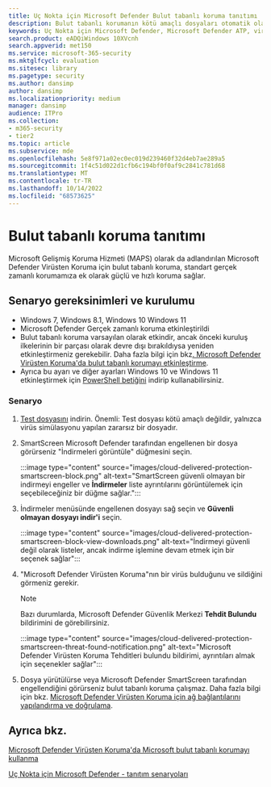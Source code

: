 ```yaml
---
title: Uç Nokta için Microsoft Defender Bulut tabanlı koruma tanıtımı
description: Bulut tabanlı korumanın kötü amaçlı dosyaları otomatik olarak nasıl algılayıp silebileceğini görün.
keywords: Uç Nokta için Microsoft Defender, Microsoft Defender ATP, virüs koruması, virüs algılama, virüs silme,
search.product: eADQiWindows 10XVcnh
search.appverid: met150
ms.service: microsoft-365-security
ms.mktglfcycl: evaluation
ms.sitesec: library
ms.pagetype: security
ms.author: dansimp
author: dansimp
ms.localizationpriority: medium
manager: dansimp
audience: ITPro
ms.collection:
- m365-security
- tier2
ms.topic: article
ms.subservice: mde
ms.openlocfilehash: 5e8f971a02ec0ec019d239460f32d4eb7ae289a5
ms.sourcegitcommit: 1f4c51d022d1cfb6c194bf0f0af9c2841c781d68
ms.translationtype: MT
ms.contentlocale: tr-TR
ms.lasthandoff: 10/14/2022
ms.locfileid: "68573625"
---
```

# <a name="cloud-delivered-protection-demonstration"></a>Bulut tabanlı koruma tanıtımı

Microsoft Gelişmiş Koruma Hizmeti (MAPS) olarak da adlandırılan Microsoft Defender Virüsten Koruma için bulut tabanlı koruma, standart gerçek zamanlı korumamıza ek olarak güçlü ve hızlı koruma sağlar.

## <a name="scenario-requirements-and-setup"></a>Senaryo gereksinimleri ve kurulumu

- Windows 7, Windows 8.1, Windows 10 Windows 11
- Microsoft Defender Gerçek zamanlı koruma etkinleştirildi
- Bulut tabanlı koruma varsayılan olarak etkindir, ancak önceki kuruluş ilkelerinin bir parçası olarak devre dışı bırakıldıysa yeniden etkinleştirmeniz gerekebilir. Daha fazla bilgi için bkz[. Microsoft Defender Virüsten Koruma'da bulut tabanlı korumayı etkinleştirme](/windows/threat-protection/windows-defender-antivirus/enable-cloud-protection-windows-defender-antivirus?ocid=wd-av-demo-cloud-middle).
- Ayrıca bu ayarı ve diğer ayarları Windows 10 ve Windows 11 etkinleştirmek için [PowerShell betiğini](https://www.powershellgallery.com/packages/WindowsDefender_InternalEvaluationSettings/) indirip kullanabilirsiniz.

### <a name="scenario"></a>Senaryo

1. [Test dosyasını](https://aka.ms/ioavtest) indirin. Önemli: Test dosyası kötü amaçlı değildir, yalnızca virüs simülasyonu yapılan zararsız bir dosyadır.

2. SmartScreen Microsoft Defender tarafından engellenen bir dosya görürseniz "İndirmeleri görüntüle" düğmesini seçin.

   :::image type="content" source="images/cloud-delivered-protection-smartscreen-block.png" alt-text="SmartScreen güvenli olmayan bir indirmeyi engeller ve **İndirmeler** liste ayrıntılarını görüntülemek için seçebileceğiniz bir düğme sağlar.":::

3. İndirmeler menüsünde engellenen dosyayı sağ seçin ve **Güvenli olmayan dosyayı indir'i** seçin.

   :::image type="content" source="images/cloud-delivered-protection-smartscreen-block-view-downloads.png" alt-text="İndirmeyi güvenli değil olarak listeler, ancak indirme işlemine devam etmek için bir seçenek sağlar":::

4. "Microsoft Defender Virüsten Koruma"nın bir virüs bulduğunu ve sildiğini görmeniz gerekir.

   > [!NOTE]
   >
   > Bazı durumlarda, Microsoft Defender Güvenlik Merkezi **Tehdit Bulundu** bildirimini de görebilirsiniz.

   :::image type="content" source="images/cloud-delivered-protection-smartscreen-threat-found-notification.png" alt-text="Microsoft Defender Virüsten Koruma Tehditleri bulundu bildirimi, ayrıntıları almak için seçenekler sağlar":::

5. Dosya yürütülürse veya Microsoft Defender SmartScreen tarafından engellendiğini görürseniz bulut tabanlı koruma çalışmaz. Daha fazla bilgi için bkz. [Microsoft Defender Virüsten Koruma için ağ bağlantılarını yapılandırma ve doğrulama](/windows/threat-protection/windows-defender-antivirus/configure-network-connections-windows-defender-antivirus?ocid=wd-av-demo-cloud-middle).

## <a name="see-also"></a>Ayrıca bkz.

[Microsoft Defender Virüsten Koruma'da Microsoft bulut tabanlı korumayı kullanma](/windows/threat-protection/windows-defender-antivirus/utilize-microsoft-cloud-protection-windows-defender-antivirus?ocid=wd-av-demo-cloud-bottom)

[Uç Nokta için Microsoft Defender - tanıtım senaryoları](defender-endpoint-demonstrations.md)
